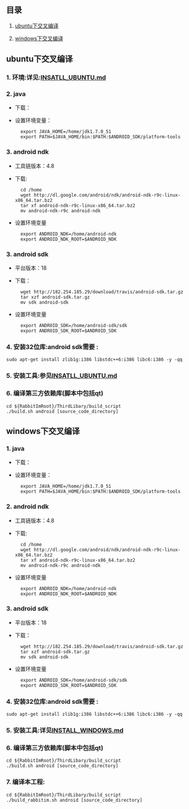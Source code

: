 ## 目录
1. [ubuntu下交叉编译](#user-content-ubuntu下交叉编译)

2. [windows下交叉编译](#user-content-windows下交叉编译)

## ubuntu下交叉编译
### 1. 环境:详见:[INSATLL_UBUNTU.md](INSTALL_UBUNTU.md#user-content-环境)
### 2. java
* 下载：    
* 设置环境变量：

        export JAVA_HOME=/home/jdk1.7.0_51
        export PATH=$JAVA_HOME/bin:$PATH:$ANDROID_SDK/platform-tools

### 3. android ndk
* 工具链版本：4.8
* 下载:

        cd /home
        wget http://dl.google.com/android/ndk/android-ndk-r9c-linux-x86_64.tar.bz2
        tar xf android-ndk-r9c-linux-x86_64.tar.bz2
        mv android-ndk-r9c android-ndk

* 设置环境变量

    
        export ANDROID_NDK=/home/android-ndk
        export ANDROID_NDK_ROOT=$ANDROID_NDK
    

### 3. android sdk 
* 平台版本：18
* 下载：

        wget http://182.254.185.29/download/travis/android-sdk.tar.gz 
        tar xzf android-sdk.tar.gz 
        mv sdk android-sdk
    
* 设置环境变量
    
        export ANDROID_SDK=/home/android-sdk/sdk
        export ANDROID_SDK_ROOT=$ANDROID_SDK

### 4. 安装32位库:android sdk需要 :

    sudo apt-get install zlib1g:i386 libstdc++6:i386 libc6:i386 -y -qq

### 5. 安装工具:参见[INSATLL_UBUNTU.md](INSATLL_UBUNTU.md#user-content-工具)

### 6. 编译第三方依赖库(脚本中包括qt)

    cd ${RabbitImRoot}/ThirdLibary/build_script
    ./build.sh android [source_code_directory]

## windows下交叉编译
### 1. java
* 下载：
    
* 设置环境变量：
    
        export JAVA_HOME=/home/jdk1.7.0_51
        export PATH=$JAVA_HOME/bin:$PATH:$ANDROID_SDK/platform-tools

### 2. android ndk
* 工具链版本：4.8
* 下载:
    
        cd /home
        wget http://dl.google.com/android/ndk/android-ndk-r9c-linux-x86_64.tar.bz2
        tar xf android-ndk-r9c-linux-x86_64.tar.bz2
        mv android-ndk-r9c android-ndk

* 设置环境变量
    
        export ANDROID_NDK=/home/android-ndk
        export ANDROID_NDK_ROOT=$ANDROID_NDK
    
### 3. android sdk 
* 平台版本：18
* 下载：

        wget http://182.254.185.29/download/travis/android-sdk.tar.gz 
        tar xzf android-sdk.tar.gz 
        mv sdk android-sdk

* 设置环境变量
    
        export ANDROID_SDK=/home/android-sdk/sdk
        export ANDROID_SDK_ROOT=$ANDROID_SDK

### 4. 安装32位库:android sdk需要 :

    sudo apt-get install zlib1g:i386 libstdc++6:i386 libc6:i386 -y -qq

### 5. 安装工具:详见[INSTALL_WINDOWS.md](INSTALL_WINDOWS.md)

### 6. 编译第三方依赖库(脚本中包括qt)

    cd ${RabbitImRoot}/ThirdLibary/build_script
    ./build.sh android [source_code_directory]
    
### 7. 编译本工程:

    cd ${RabbitImRoot}/ThirdLibary/build_script
    ./build_rabbitim.sh android [source_code_directory]
